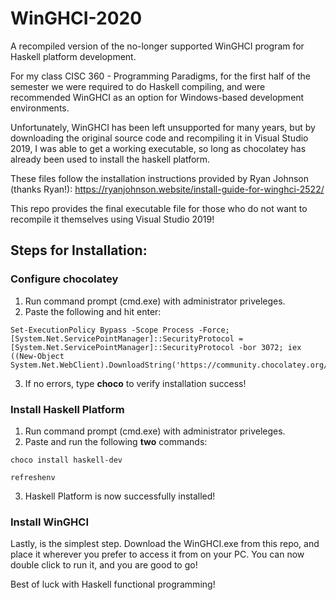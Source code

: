 # WinGHCI-2020
A recompiled version of the no-longer supported WinGHCI program for Haskell platform development.

For my class CISC 360 - Programming Paradigms, for the first half of the semester we were required to do Haskell compiling, and were recommended WinGHCI as an option for Windows-based development environments.

Unfortunately, WinGHCI has been left unsupported for many years, but by downloading the original source code and recompiling it in Visual Studio 2019, I was able to get a working executable, so long as chocolatey has already been used to install the haskell platform.

These files follow the installation instructions provided by Ryan Johnson (thanks Ryan!): https://ryanjohnson.website/install-guide-for-winghci-2522/

This repo provides the final executable file for those who do not want to recompile it themselves using Visual Studio 2019!

## Steps for Installation:
### Configure chocolatey
1. Run command prompt (cmd.exe) with administrator priveleges.
2. Paste the following and hit enter:
```
Set-ExecutionPolicy Bypass -Scope Process -Force; [System.Net.ServicePointManager]::SecurityProtocol = [System.Net.ServicePointManager]::SecurityProtocol -bor 3072; iex ((New-Object System.Net.WebClient).DownloadString('https://community.chocolatey.org/install.ps1'))
```
3. If no errors, type **choco** to verify installation success!

### Install Haskell Platform
1. Run command prompt (cmd.exe) with administrator priveleges.
2. Paste and run the following **two** commands:
```
choco install haskell-dev
```
```
refreshenv
```
3. Haskell Platform is now successfully installed!

### Install WinGHCI
Lastly, is the simplest step. Download the WinGHCI.exe from this repo, and place it wherever you prefer to access it from on your PC. You can now double click to run it, and you are good to go!

Best of luck with Haskell functional programming!
